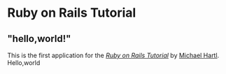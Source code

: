 # Ruby on Rails Tutorial

## "hello,world!"

This is the first application for the
[*Ruby on Rails Tutorial*](https://railstutorial.jp/)
by [Michael Hartl](http://www.michaelhartl.com/). Hello,world
